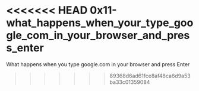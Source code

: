 <<<<<<< HEAD
0x11-what_happens_when_your_type_google_com_in_your_browser_and_press_enter
=======
What happens when you type google.com in your browser and press Enter
>>>>>>> 89368d6ad61fce8af48ca6d9a53ba33c01359084
